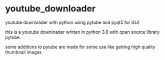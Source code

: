 # youtube_downloader
youtube downloader with python using pytube and pyqt5 for GUI

this is a youtube downloader written in python 3.6 with open source library pytube.

some additions to pytube are made for some use like getting high quality thumbnail images
